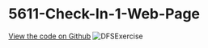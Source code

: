# 5611-Check-In-1-Web-Page

[View the code on Github](https://github.com/davidbuyck/5611-Check-In-1.git)
![DFSExercise](https://user-images.githubusercontent.com/47149695/191804663-4427b775-a946-4466-bddf-11f2b49a7cf2.png)
